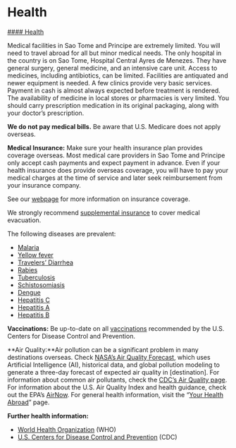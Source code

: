 # Health

[#### Health](javascript:void(0); "Health")

Medical facilities in Sao Tome and Principe are extremely limited. You will need to travel abroad for all but minor medical needs. The only hospital in the country is on Sao Tome, Hospital Central Ayres de Menezes. They have general surgery, general medicine, and an intensive care unit. Access to medicines, including antibiotics, can be limited. Facilities are antiquated and newer equipment is needed. A few clinics provide very basic services. Payment in cash is almost always expected before treatment is rendered. The availability of medicine in local stores or pharmacies is very limited. You should carry prescription medication in its original packaging, along with your doctor’s prescription.

**We do not pay medical bills.** Be aware that U.S. Medicare does not apply overseas.

**Medical Insurance:** Make sure your health insurance plan provides coverage overseas. Most medical care providers in Sao Tome and Principe only accept cash payments and expect payment in advance. Even if your health insurance does provide overseas coverage, you will have to pay your medical charges at the time of service and later seek reimbursement from your insurance company.

See our [webpage](https://travel.state.gov/content/travel/en/international-travel/before-you-go/your-health-abroad/Insurance_Coverage_Overseas.html) for more information on insurance coverage.

We strongly recommend [supplemental insurance](https://travel.state.gov/content/travel/en/international-travel/before-you-go/your-health-abroad/Insurance_Coverage_Overseas.html) to cover medical evacuation.

The following diseases are prevalent:

* [Malaria](https://wwwnc.cdc.gov/travel/yellowbook/2020/travel-related-infectious-diseases/malaria)
* [Yellow fever](https://www.cdc.gov/yellowfever/)
* [Travelers’ Diarrhea](https://wwwnc.cdc.gov/travel/page/travelers-diarrhea)
* [Rabies](https://wwwnc.cdc.gov/travel/yellowbook/2020/travel-related-infectious-diseases/rabies)
* [Tuberculosis](https://wwwnc.cdc.gov/travel/yellowbook/2020/travel-related-infectious-diseases/tuberculosis)
* [Schistosomiasis](https://www.cdc.gov/parasites/schistosomiasis/)
* [Dengue](https://www.cdc.gov/dengue/)
* [Hepatitis C](https://www.cdc.gov/hepatitis/hcv/index.htm)
* [Hepatitis A](https://www.cdc.gov/hepatitis/hav/index.htm)
* [Hepatitis B](https://www.cdc.gov/hepatitis/hbv/index.htm)

**Vaccinations:** Be up-to-date on all [vaccinations](https://wwwnc.cdc.gov/travel/destinations/list) recommended by the U.S. Centers for Disease Control and Prevention.

**Air Quality:**Air pollution can be a significant problem in many destinations overseas. Check [NASA’s Air Quality Forecast](https://aeronet.gsfc.nasa.gov/new_web/aqforecast), which uses Artificial Intelligence (AI), historical data, and global pollution modeling to generate a three-day forecast of expected air quality in [destination]. For information about common air pollutants, check the [CDC’s Air Quality page](https://www.cdc.gov/air-quality/pollutants/). For information about the U.S. Air Quality Index and health guidance, check out the EPA’s [AirNow](https://www.airnow.gov/aqi/aqi-basics/). For general health information, visit the “[Your Health Abroad](https://travel.state.gov/content/travel/en/international-travel/before-you-go/your-health-abroad.html)” page.

**Further health information:**

* [World Health Organization](https://www.who.int/) (WHO)
* [U.S. Centers for Disease Control and Prevention](https://wwwnc.cdc.gov/travel/) (CDC)